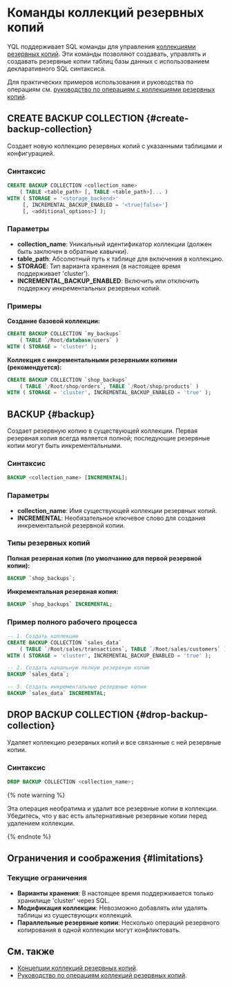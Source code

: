 # Команды коллекций резервных копий

YQL поддерживает SQL команды для управления [коллекциями резервных копий](../../../concepts/backup/collections.md). Эти команды позволяют создавать, управлять и создавать резервные копии таблиц базы данных с использованием декларативного SQL синтаксиса.

Для практических примеров использования и руководства по операциям см. [руководство по операциям с коллекциями резервных копий](../../../reference/ydb-cli/export-import/backup-collections/operations.md).

## CREATE BACKUP COLLECTION {#create-backup-collection}

Создает новую коллекцию резервных копий с указанными таблицами и конфигурацией.

### Синтаксис

```sql
CREATE BACKUP COLLECTION <collection_name>
    ( TABLE <table_path> [, TABLE <table_path>]... )
WITH ( STORAGE = '<storage_backend>'
     [, INCREMENTAL_BACKUP_ENABLED = '<true|false>']
     [, <additional_options>] );
```

### Параметры

- **collection_name**: Уникальный идентификатор коллекции (должен быть заключен в обратные кавычки).
- **table_path**: Абсолютный путь к таблице для включения в коллекцию.
- **STORAGE**: Тип варианта хранения (в настоящее время поддерживает 'cluster').
- **INCREMENTAL_BACKUP_ENABLED**: Включить или отключить поддержку инкрементальных резервных копий.

### Примеры

**Создание базовой коллекции:**

```sql
CREATE BACKUP COLLECTION `my_backups`
    ( TABLE `/Root/database/users` )
WITH ( STORAGE = 'cluster' );
```

**Коллекция с инкрементальными резервными копиями (рекомендуется):**

```sql
CREATE BACKUP COLLECTION `shop_backups`
    ( TABLE `/Root/shop/orders`, TABLE `/Root/shop/products` )
WITH ( STORAGE = 'cluster', INCREMENTAL_BACKUP_ENABLED = 'true' );
```

## BACKUP {#backup}

Создает резервную копию в существующей коллекции. Первая резервная копия всегда является полной; последующие резервные копии могут быть инкрементальными.

### Синтаксис

```sql
BACKUP <collection_name> [INCREMENTAL];
```

### Параметры

- **collection_name**: Имя существующей коллекции резервных копий.
- **INCREMENTAL**: Необязательное ключевое слово для создания инкрементальной резервной копии.

### Типы резервных копий

**Полная резервная копия (по умолчанию для первой резервной копии):**

```sql
BACKUP `shop_backups`;
```

**Инкрементальная резервная копия:**

```sql
BACKUP `shop_backups` INCREMENTAL;
```

### Пример полного рабочего процесса

```sql
-- 1. Создать коллекцию
CREATE BACKUP COLLECTION `sales_data`
    ( TABLE `/Root/sales/transactions`, TABLE `/Root/sales/customers` )
WITH ( STORAGE = 'cluster', INCREMENTAL_BACKUP_ENABLED = 'true' );

-- 2. Создать начальную полную резервную копию
BACKUP `sales_data`;

-- 3. Создать инкрементальные резервные копии
BACKUP `sales_data` INCREMENTAL;
```

## DROP BACKUP COLLECTION {#drop-backup-collection}

Удаляет коллекцию резервных копий и все связанные с ней резервные копии.

### Синтаксис

```sql
DROP BACKUP COLLECTION <collection_name>;
```

{% note warning %}

Эта операция необратима и удалит все резервные копии в коллекции. Убедитесь, что у вас есть альтернативные резервные копии перед удалением коллекции.

{% endnote %}

## Ограничения и соображения {#limitations}

### Текущие ограничения

- **Варианты хранения**: В настоящее время поддерживается только хранилище 'cluster' через SQL.
- **Модификация коллекции**: Невозможно добавлять или удалять таблицы из существующих коллекций.  
- **Параллельные резервные копии**: Несколько операций резервного копирования в одной коллекции могут конфликтовать.

## См. также

- [Концепции коллекций резервных копий](../../concepts/backup/collections.md).
- [Руководство по операциям коллекций резервных копий](../../reference/ydb-cli/export-import/backup-collections/operations.md).
